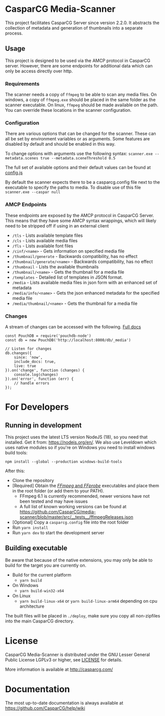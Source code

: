 # CasparCG Media-Scanner

This project facilitates CasparCG Server since version 2.2.0. It abstracts the collection of metadata and generation of thumbnails into a separate process.

## Usage

This project is designed to be used via the AMCP protocol in CasparCG server. However, there are some endpoints for additional data which can only be access directly over http.

### Requirements

The scanner needs a copy of `ffmpeg` to be able to scan any media files. On windows, a copy of `ffmpeg.exe` should be placed in the same folder as the scanner executable. On linux, `ffmpeg` should be made available on the path.
You can override these locations in the scanner configuration.

### Configuration

There are various options that can be changed for the scanner. These can all be set by environment variables or as arguments.
Some features are disabled by default and should be enabled in this way.

To change options with arguments use the following syntax: `scanner.exe --metadata.scenes true --metadata.sceneThreshold 0.5`

The full set of available options and their default values can be found at [config.js](src/config.js)

By default the scanner expects there to be a casparcg.config file next to the executable to specify the paths to media. To disable use of this file `scanner.exe --caspar null`

### AMCP Endpoints

These endpoints are exposed by the AMCP protocol in CasparCG Server. This means that they have some AMCP syntax wrappings, which will likely need to be stripped off if using in an external client

- `/tls` - Lists available template files
- `/cls` - Lists available media files
- `/fls` - Lists available font files
- `/cinf/<name>` - Gets information on specified media file
- `/thumbnail/generate` - Backwards compatibility, has no effect
- `/thumbnail/generate/<name>` - Backwards compatibility, has no effect
- `/thumbnail` - Lists the available thumbnails
- `/thumbnail/<name>` - Gets the thumbnail for a media file
- `/templates` - Detailed list of templates in JSON format.
- `/media` - Lists available media files in json form with an enhanced set of metadata
- `/media/info/<name>` - Gets the json enhanced metadata for the specified media file
- `/media/thumbnail/<name>` - Gets the thumbnail for a media file

### Changes

A stream of changes can be accessed with the following. [Full docs](https://pouchdb.com/api.html#changes)

```
const PouchDB = require('pouchdb-node')
const db = new PouchDB('http://localhost:8000/db/_media')

// Listen for changes
db.changes({
    since: 'now',
    include_docs: true,
    live: true
}).on('change', function (changes) {
    console.log(changes)
}).on('error', function (err) {
    // handle errors
});
```

# For Developers

## Running in development

This project uses the latest LTS version NodeJS (18), so you need that installed. Get it from: https://nodejs.org/en/.
We also use Leveldown which uses native modules so if you're on Windows you need to install windows build tools:

`npm install --global --production windows-build-tools`

After this:

- Clone the repository
- [Required] Obtain the [_FFmpeg_ and _FFprobe_](https://ffmpeg.org/download.html) executables and place them in the root folder (or add them to your PATH).
  - FFmpeg 6.1 is currently recommended, newer versions have not been tested and may have issues
  - A full list of known working versions can be found at https://github.com/CasparCG/media-scanner/blob/master/src/__tests__/ffmpegReleases.json
- [Optional] Copy a `casparcg.config` file into the root folder
- Run `yarn install`
- Run `yarn dev` to start the development server

## Building executable

Be aware that because of the native extensions, you may only be able to build for the target you are currently on.

- Build for the current platform
  - `yarn build`
- On Windows
  - `yarn build-win32-x64`
- On Linux
  - `yarn build-linux-x64` or `yarn build-linux-arm64` depending on cpu architecture

The built files will be placed in `./deploy`, make sure you copy all non-zipfiles into the main CasparCG directory.

# License

CasparCG Media-Scanner is distributed under the GNU Lesser General Public License LGPLv3 or
higher, see [LICENSE](LICENSE) for details.

More information is available at http://casparcg.com/

# Documentation

The most up-to-date documentation is always available at
https://github.com/CasparCG/help/wiki
